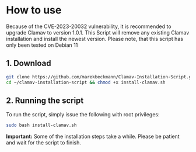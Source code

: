 # How to use

Because of the CVE-2023-20032 vulnerability, it is recommended to upgrade Clamav to version 1.0.1. This Script will remove any existing Clamav installation and install the newest version. Please note, that this script has only been tested on Debian 11
## 1. Download

```bash
git clone https://github.com/marekbeckmann/Clamav-Installation-Script.git ~/clamav-installation-script
cd ~/clamav-installation-script && chmod +x install-clamav.sh
``` 

## 2. Running the script

To run the script, simply issue the following with root privileges:

```bash
sudo bash install-clamav.sh
```

**Important:** Some of the installation steps take a while. Please be patient and wait for the script to finish.